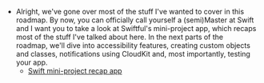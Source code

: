 - Alright, we've gone over most of the stuff I've wanted to cover in this roadmap. By now, you can officially call yourself a (semi)Master at Swift and I want you to take a look at Swiftful's mini-project app, which recaps most of the stuff I've talked about here. In the next parts of the roadmap, we'll dive into accessibility features, creating custom objects and classes, notifications using CloudKit and, most importantly, testing your app.
	- [Swift mini-project recap app](https://youtu.be/fmVuOu8XOvQ?si=M5HagVp5nlFRd7B6)